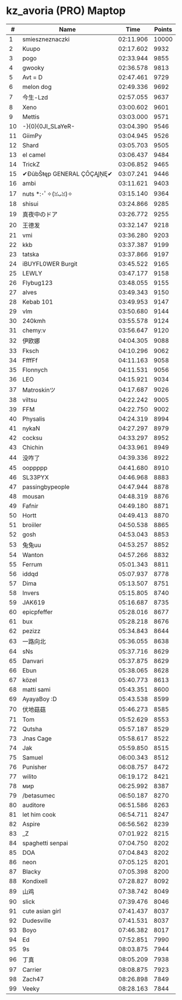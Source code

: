 # kz_avoria (PRO) Maptop

|  # | Name | Time | Points |
|-------------- | -------------- | -------------- | -------------- | 
| 1 | smieszneznaczki | 02:11.906 | 10000 | 
| 2 | Kuupo | 02:17.602 | 9932 | 
| 3 | pogo | 02:33.944 | 9855 | 
| 4 | gwooky | 02:36.578 | 9813 | 
| 5 | Avt = D | 02:47.461 | 9729 | 
| 6 | melon dog | 02:49.336 | 9692 | 
| 7 | 今生-Lzd | 02:57.055 | 9637 | 
| 8 | Xeno | 03:00.602 | 9601 | 
| 9 | Mettis | 03:03.000 | 9571 | 
| 10 | -}{0}{0JI_SLaYeR- | 03:04.390 | 9546 | 
| 11 | GiimPy | 03:04.945 | 9526 | 
| 12 | Shard | 03:05.703 | 9505 | 
| 13 | el camel | 03:06.437 | 9484 | 
| 14 | TrickZ | 03:06.852 | 9465 | 
| 15 | ✔ĐûbŠŧęp GENERAL ÇŌÇĄĮŅĘ✔ | 03:07.241 | 9446 | 
| 16 | ambi | 03:11.621 | 9403 | 
| 17 | nuts *:･ﾟ✧(ꈍᴗꈍ)✧ | 03:15.140 | 9364 | 
| 18 | shisui | 03:24.866 | 9285 | 
| 19 | 真夜中のドア | 03:26.772 | 9255 | 
| 20 | 王德发 | 03:32.147 | 9218 | 
| 21 | vmi | 03:36.280 | 9203 | 
| 22 | kkb | 03:37.387 | 9199 | 
| 23 | tatska | 03:37.866 | 9197 | 
| 24 | iBUYFL0WER Burgit | 03:45.522 | 9165 | 
| 25 | LEWLY | 03:47.177 | 9158 | 
| 26 | Flybug123 | 03:48.055 | 9155 | 
| 27 | alves | 03:49.343 | 9150 | 
| 28 | Kebab 101 | 03:49.953 | 9147 | 
| 29 | vlm | 03:50.680 | 9144 | 
| 30 | 240kmh | 03:55.578 | 9124 | 
| 31 | chemy:v | 03:56.647 | 9120 | 
| 32 | 伊欧娜 | 04:04.305 | 9088 | 
| 33 | Fksch | 04:10.296 | 9062 | 
| 34 | FfffFf | 04:11.163 | 9058 | 
| 35 | Flonnych | 04:11.531 | 9056 | 
| 36 | LEO | 04:15.921 | 9034 | 
| 37 | Matroskinツ | 04:17.687 | 9026 | 
| 38 | viltsu | 04:22.242 | 9005 | 
| 39 | FFM | 04:22.750 | 9002 | 
| 40 | Physalis | 04:24.319 | 8994 | 
| 41 | nykaN | 04:27.297 | 8979 | 
| 42 | cocksu | 04:33.297 | 8952 | 
| 43 | Chichin | 04:33.961 | 8949 | 
| 44 | 没咋了 | 04:39.336 | 8922 | 
| 45 | ooppppp | 04:41.680 | 8910 | 
| 46 | SL33PYX | 04:46.968 | 8883 | 
| 47 | passingbypeople | 04:47.944 | 8878 | 
| 48 | mousan | 04:48.319 | 8876 | 
| 49 | Fafnir | 04:49.180 | 8871 | 
| 50 | Hortt | 04:49.413 | 8870 | 
| 51 | broiiler | 04:50.538 | 8865 | 
| 52 | gosh | 04:53.043 | 8853 | 
| 53 | 兔兔uu | 04:53.257 | 8852 | 
| 54 | Wanton | 04:57.266 | 8832 | 
| 55 | Ferrum | 05:01.343 | 8811 | 
| 56 | iddqd | 05:07.937 | 8778 | 
| 57 | Dima | 05:13.507 | 8751 | 
| 58 | Invers | 05:15.805 | 8740 | 
| 59 | JAK619 | 05:16.687 | 8735 | 
| 60 | epicpfeffer | 05:28.016 | 8677 | 
| 61 | bux | 05:28.218 | 8676 | 
| 62 | pezizz | 05:34.843 | 8644 | 
| 63 | 一路向北 | 05:36.055 | 8638 | 
| 64 | sNs | 05:37.716 | 8629 | 
| 65 | Danvari | 05:37.875 | 8629 | 
| 66 | Ebun | 05:38.065 | 8628 | 
| 67 | közel | 05:40.773 | 8613 | 
| 68 | matti sami | 05:43.351 | 8600 | 
| 69 | AyayaBoy :D | 05:43.538 | 8599 | 
| 70 | 伏地菇菇 | 05:46.273 | 8585 | 
| 71 | Tom | 05:52.629 | 8553 | 
| 72 | Qutsha | 05:57.187 | 8529 | 
| 73 | Jnas Cage | 05:58.617 | 8522 | 
| 74 | Jak | 05:59.850 | 8515 | 
| 75 | Samuel | 06:00.343 | 8512 | 
| 76 | Punisher | 06:08.757 | 8472 | 
| 77 | wilito | 06:19.172 | 8421 | 
| 78 | мир | 06:25.992 | 8387 | 
| 79 | /betasumec | 06:50.187 | 8270 | 
| 80 | auditore | 06:51.586 | 8263 | 
| 81 | let him cook | 06:54.711 | 8247 | 
| 82 | Aspire | 06:56.562 | 8239 | 
| 83 | _Z | 07:01.922 | 8215 | 
| 84 | spaghetti senpai | 07:04.750 | 8202 | 
| 85 | DOA | 07:04.843 | 8202 | 
| 86 | neon | 07:05.125 | 8201 | 
| 87 | Blacky | 07:05.398 | 8200 | 
| 88 | Kondixell | 07:28.827 | 8092 | 
| 89 | 山鸡 | 07:38.742 | 8049 | 
| 90 | slick | 07:39.476 | 8046 | 
| 91 | cute asian girl | 07:41.437 | 8037 | 
| 92 | Dudesville | 07:41.531 | 8037 | 
| 93 | Boyo | 07:46.382 | 8017 | 
| 94 | Ed | 07:52.851 | 7990 | 
| 95 | 9s | 08:03.875 | 7944 | 
| 96 | 丁真 | 08:05.209 | 7938 | 
| 97 | Carrier | 08:08.875 | 7923 | 
| 98 | Zach47 | 08:26.898 | 7849 | 
| 99 | Veeky | 08:28.163 | 7844 | 

